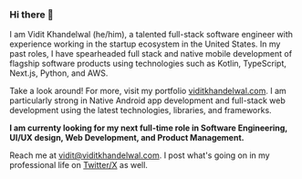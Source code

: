 ### Hi there 👋

I am Vidit Khandelwal (he/him), a talented full-stack software engineer with experience working in the startup ecosystem in the United States. In my past roles, I have spearheaded full stack and native mobile development of flagship software products using technologies such as Kotlin, TypeScript, Next.js, Python, and AWS.

Take a look around! For more, visit my portfolio [viditkhandelwal.com](https://viditkhandelwal.com). I am particularly strong in Native Android app development and full-stack web development using the latest technologies, libraries, and frameworks. 

**I am currenty looking for my next full-time role in Software Engineering, UI/UX design, Web Development, and Product Management.**

Reach me at [vidit@viditkhandelwal.com](mailto:vidit@viditkhandelwal.com). I post what's going on in my professional life on [Twitter/X](https://x.com/csvidit) as well.

